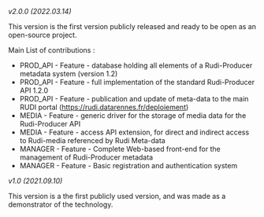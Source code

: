 *v2.0.0 (2022.03.14)*

This version is the first version publicly released and ready to be
open as an open-source project.

Main List of contributions :
* PROD_API - Feature - database holding all elements of a Rudi-Producer metadata system (version 1.2)
* PROD_API - Feature - full implementation of the standard Rudi-Producer API 1.2.0
* PROD_API - Feature - publication and update of meta-data to the main RUDI portal (https://rudi.datarennes.fr/deploiement)
* MEDIA - Feature - generic driver for the storage of media data for the Rudi-Producer API
* MEDIA - Feature - access API extension, for direct and indirect access to Rudi-media referenced by Rudi Meta-data
* MANAGER - Feature - Complete Web-based front-end for the management of Rudi-Producer metadata
* MANAGER - Feature - Basic registration and authentication system

*v1.0 (2021.09.10)*

This version is a the first publicly used version, and was made as
a demonstrator of the technology.
